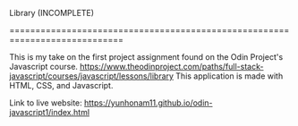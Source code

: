 Library (INCOMPLETE)



============================================================================

This is my take on the first project assignment found on the Odin Project's Javascript course. 
https://www.theodinproject.com/paths/full-stack-javascript/courses/javascript/lessons/library 
This application is made with HTML, CSS, and Javascript.

Link to live website: https://yunhonam11.github.io/odin-javascript1/index.html
